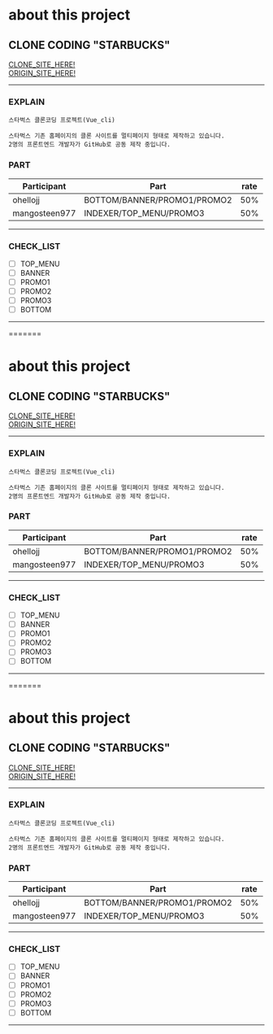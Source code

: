 
# about this project

## CLONE CODING "STARBUCKS"
<a href="https://ohellojjo.github.io/Starbucks-Page/" alt="clone_startbucks">CLONE_SITE_HERE!</a><br>
<a href="https://www.starbucks.co.kr/index.do/" alt="STARTBUCKS">ORIGIN_SITE_HERE!</a><br>

---

### EXPLAIN

```
스타벅스 클론코딩 프로젝트(Vue_cli)

스타벅스 기존 홈페이지의 클론 사이트를 멀티페이지 형태로 제작하고 있습니다.
2명의 프론트엔드 개발자가 GitHub로 공동 제작 중입니다.
```


### PART

| Participant | Part               | rate |
| ------------- | -------------------------- | ---- |
| ohellojj      | BOTTOM/BANNER/PROMO1/PROMO2| 50%  |
| mangosteen977 | INDEXER/TOP_MENU/PROMO3    | 50%  |

---

### CHECK_LIST

- [ ] TOP_MENU
- [ ] BANNER
- [ ] PROMO1
- [ ] PROMO2
- [ ] PROMO3
- [ ] BOTTOM

---
=======

# about this project

## CLONE CODING "STARBUCKS"
<a href="https://ohellojjo.github.io/Starbucks-Page/" alt="clone_startbucks">CLONE_SITE_HERE!</a><br>
<a href="https://www.starbucks.co.kr/index.do/" alt="STARTBUCKS">ORIGIN_SITE_HERE!</a><br>

---

### EXPLAIN

```
스타벅스 클론코딩 프로젝트(Vue_cli)

스타벅스 기존 홈페이지의 클론 사이트를 멀티페이지 형태로 제작하고 있습니다.
2명의 프론트엔드 개발자가 GitHub로 공동 제작 중입니다.
```


### PART

| Participant | Part               | rate |
| ------------- | -------------------------- | ---- |
| ohellojj      | BOTTOM/BANNER/PROMO1/PROMO2| 50%  |
| mangosteen977 | INDEXER/TOP_MENU/PROMO3    | 50%  |

---

### CHECK_LIST

- [ ] TOP_MENU
- [ ] BANNER
- [ ] PROMO1
- [ ] PROMO2
- [ ] PROMO3
- [ ] BOTTOM

---
=======
# about this project

## CLONE CODING "STARBUCKS"
<a href="https://ohellojjo.github.io/Starbucks-Page/" alt="clone_startbucks">CLONE_SITE_HERE!</a><br>
<a href="https://www.starbucks.co.kr/index.do/" alt="STARTBUCKS">ORIGIN_SITE_HERE!</a><br>

---

### EXPLAIN

```
스타벅스 클론코딩 프로젝트(Vue_cli)

스타벅스 기존 홈페이지의 클론 사이트를 멀티페이지 형태로 제작하고 있습니다.
2명의 프론트엔드 개발자가 GitHub로 공동 제작 중입니다.
```


### PART

| Participant | Part               | rate |
| ------------- | -------------------------- | ---- |
| ohellojj      | BOTTOM/BANNER/PROMO1/PROMO2| 50%  |
| mangosteen977 | INDEXER/TOP_MENU/PROMO3    | 50%  |

---

### CHECK_LIST

- [ ] TOP_MENU
- [ ] BANNER
- [ ] PROMO1
- [ ] PROMO2
- [ ] PROMO3
- [ ] BOTTOM

---
